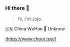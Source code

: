 ### Hi there 👋

<!--
**augetys/augetys** is a ✨ _special_ ✨ repository because its `README.md` (this file) appears on your GitHub profile.

Here are some ideas to get you started:

- 🔭 I’m currently working on ...
- 🌱 I’m currently learning ...
- 👯 I’m looking to collaborate on ...
- 🤔 I’m looking for help with ...
- 💬 Ask me about ...
- 📫 How to reach me: ...
- 😄 Pronouns: ...
- ⚡ Fun fact: ...
-->
> Hi, I'm Jojo.
>

🇨🇳  China WuHan     🌱  Unknow

[(https://www.choot.top/)]([https://www.csdn.net](https://www.choot.top/))
